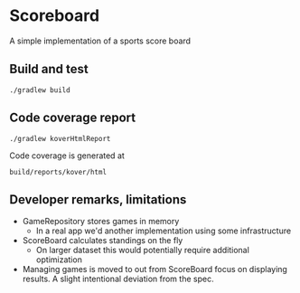 # Scoreboard
A simple implementation of a sports score board

## Build and test
```
./gradlew build
```

## Code coverage report
```
./gradlew koverHtmlReport
```

Code coverage is generated at
```
build/reports/kover/html
```

## Developer remarks, limitations
* GameRepository stores games in memory
  * In a real app we'd another implementation using some infrastructure
* ScoreBoard calculates standings on the fly
  * On larger dataset this would potentially require additional optimization
* Managing games is moved to out from ScoreBoard focus on displaying results. A slight intentional deviation from the spec.